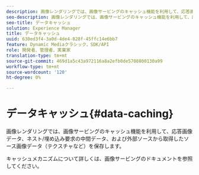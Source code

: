 ```yaml
---
description: 画像レンダリングでは、画像サービングのキャッシュ機能を利用して、応答画像データ、ネスト/埋め込み要求の中間データ、および外部ソースから取得したソース画像データ（テクスチャなど）を保存します。
seo-description: 画像レンダリングでは、画像サービングのキャッシュ機能を利用して、応答画像データ、ネスト/埋め込み要求の中間データ、および外部ソースから取得したソース画像データ（テクスチャなど）を保存します。
seo-title: データキャッシュ
solution: Experience Manager
title: データキャッシュ
uuid: 630ed3f4-3a0d-4de4-828f-45ffc14e6bb7
feature: Dynamic Mediaクラシック，SDK/API
role: 開発者、管理者、実業家
translation-type: tm+mt
source-git-commit: 469d1a5c43a972116a8a2efb0de5708800130a99
workflow-type: tm+mt
source-wordcount: '120'
ht-degree: 0%

---
```



# データキャッシュ{#data-caching}

画像レンダリングでは、画像サービングのキャッシュ機能を利用して、応答画像データ、ネスト/埋め込み要求の中間データ、および外部ソースから取得したソース画像データ（テクスチャなど）を保存します。

キャッシュメカニズムについて詳しくは、画像サービングのドキュメントを参照してください。
